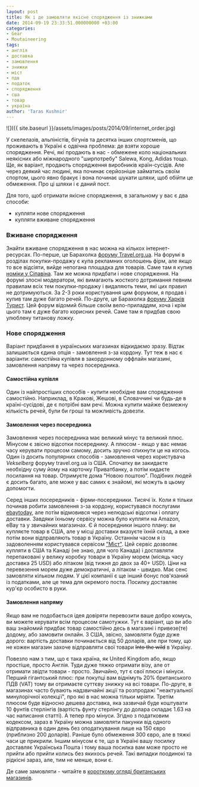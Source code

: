 ```yaml
---
layout: post
title: Як і де замовляти якісне спорядження із знижками
date: 2014-09-19 23:33:51.000000000 +03:00
categories:
- Gear
- Moutaineering
tags:
- англія
- доставка
- замовлення
- знижки
- міст
- пдв
- податок
- спорядження
- сша
- товар
- україна
author: 'Taras Kushnir'
---
```


![]({{ site.baseurl }}/assets/images/posts/2014/09/internet_order.jpg)


У скелелазів, альпіністів, бігунів та десятка інших спортсменів, що проживають в Україні є одвічна проблема: де взяти хороше спорядження. Речі, які продають в нас - обмежене коло національних неякісних або міжнародного "ширпотребу" Salewa, Kong, Adidas тощо. Ще, як варіант, продають спорядження виробників країн-сусідів. Але через деякий час людині, яка починає серйозніше займатись своїм спортом, цього явно бракує і вона починає шукати шляхи, щоб обійти це обмеження. Про ці шляхи і є даний пост.

<!--more-->

Для того, щоб отримати якісне спорядження, в загальному у вас є два способи:
<ul>
<li>купляти нове спорядження</li>
<li>купляти вживане спорядження</li>
</ul>

### Вживане спорядження

Знайти вживане спорядження в нас можна на кількох інтернет-ресурсах. По-перше, це Барахолка [форуму Travel.org.ua](http://travel.org.ua/forums/). На форумі в розділах покупки-продажу є купа рекламних оголошень фірм, але якщо то все відсіяти, вийде непогана площадка для товарів. Саме там я купив <a title="Обновка спорядження – Petzl Nomic" href="http://jamming.com.ua/%d0%be%d0%b1%d0%bd%d0%be%d0%b2%d0%ba%d0%b0-%d1%81%d0%bf%d0%be%d1%80%d1%8f%d0%b4%d0%b6%d0%b5%d0%bd%d0%bd%d1%8f-petzl-nomic/" target="_blank" rel="noopener noreferrer">номіки у Сіпавіна</a>. Там же можна придбати і нове спорядження. На форумі злосні модератори, які вимагають жосткого дотримання певним правилам всіх тем покупки-продажу і видаляють теми, які цих правил не дотримуються. За 2-3 роки користування цим форумом, я продав і купив там дуже багато речей. По-друге, це Барахолка [форуму Харків Турист](http://tourist.kharkov.ua/phpbb/). Цей форум відомий більше своїм вело-приладдям, хоча і крім цього там є дуже багато корисних речей. Саме там я придбав свою улюблену титанову ложку.

### Нове спорядження

Варіант придбання в українських магазинах відкидаємо зразу. Відтак залишається єдина опція - замовлення з-за кордону. Тут теж в нас є варіанти: самостійна купівля в закордонному оффлайн магазині, замовлення напряму та через посередника.
<h4>Самостійна купівля</h4>

Один із найпростіших способів - купити необхідне вам спорядження самостійно. Наприклад, в Кракові, Жешові, в Словаччині чи будь-де в країні-сусідові, де є потрібні вам речі. Можна купити майже безмежну кількість речей, були би гроші та можливість довезти.
<h4>Замовлення через посередника</h4>

Замовлення через посередника має великий мінус та великий плюс. Мінусом є звісно відсотки посереднику. А плюсом - якщо у вас немає часу керувати процесом самому, досить зручно спихнути це на когось.  Один із досить популярних способів - замовлення через користувача <em>Vekselberg</em> форуму travel.org.ua із США. Спочатку ви закидаєте необхідну суму йому на карточку Приватбанку, а потім кидаєте посилання на товар. Отримуєте дома "Новою поштою". Подібних людей є досить багато, але може у вас самих є знайомі, які можуть в цьому допомогти.

Серед інших посередників - фірми-посередники. Тисячі їх. Коли я тільки починав робити замовлення з-за кордону, користувався послугами [ebaytoday](http://shopotam.ru/), але потім відмовився через нелюдські відсотки і оплату доставки. Завдяки їхньому сервісу можна було купляти на Amazon, eBay та у звичайних магазинах. Є й посередники іншого плану: ви купляєте товар в США, але у місці доставки вказуєте їхній склад, а вже потім вони відправляють товар в Україну. Останнім часом я із задоволенням користувався сервісом ["Міст"](http://meest.us/). Цей сервіс дозволяє купляти в США та Канаді (не знаю, для чого Канада) і доставляти перепаковані у велику коробку товари в Україну морем (місяць часу доставка 25 USD) або літаком (від тижня до двох за 40+ USD). Ціни на перевезення морем дуже демократичні, а літаком - швидко. Має сенс замовляти кільком людям. У цієї компанії є ще інший бонус пов'язаний із податками, але це тема для окремого поста. Посилку доставляє кур'єр особисто в руки.
<h4>Замовлення напряму</h4>

Якщо вам не подобається ідея довіряти перевозити ваше добро комусь, ви можете керувати всім процесом самотужки. Тут є варіант, що ви або ваш знайомий придбає товар самостійно десь в магазині і привезе(те) додому, або замовити онлайн. З США, звісно, замовляти буде дуже дорого: вартість доставки починається від 50 доларів, але при тому, що не кожен магазин захоче відправляти свої товари <del>Into the wild</del> в Україну.

Повезло нам з тим, що є така країна, як United Kingdom або, якщо простіше, просто Англія. Туди дуже тяжко отримати візу, але от отримати звідти товари - просто. Звичайно, тут є свої плюси і мінуси. Перший гігантський плюс: при покупці вам віднімуть 20% британського ПДВ (VAT) тому ви отримаєте суттєву знижку на всі товари. По-друге, в магазинах часто бувають надзвичайні акції та розпродажі "неактуальної минулорічної колекції", про які в нас можна тільки мріяти. Третім плюсом буде відносно дешева доставка, яка зазвичай буде коштувати 10 фунтів стерлінгів (вартість фунту стерлінгу до долара складає 1.63 на час написання статті). А тепер про мінуси. Згідно з податковим кодексом, зараз в Україну можна замовляти пакунки від одного відправника в один день без оподаткування лише на 150 євро (приблизно 200 доларів). Раніше було обмеження 300 євро, але в тяжкі часи це прикрили. Іншим мінусом є те, що в Україні вашу посилку доставляє Українська Пошта і тому ваша посилка вам може просто не прийти або прийти колись без якихось речей. Такі випадки поодинокі та рідкісні зараз, але, тим не менше, вони є.

Де саме замовляти - читайте в <a title="Короткий огляд британських інтернет-магазинів для замовлення спорядження" href="http://jamming.com.ua/%d0%ba%d0%be%d1%80%d0%be%d1%82%d0%ba%d0%b8%d0%b9-%d0%be%d0%b3%d0%bb%d1%8f%d0%b4-%d0%b1%d1%80%d0%b8%d1%82%d0%b0%d0%bd%d1%81%d1%8c%d0%ba%d0%b8%d1%85-%d1%96%d0%bd%d1%82%d0%b5%d1%80%d0%bd%d0%b5%d1%82/" target="_blank" rel="noopener noreferrer">короткому огляді британських магазинів</a>.
